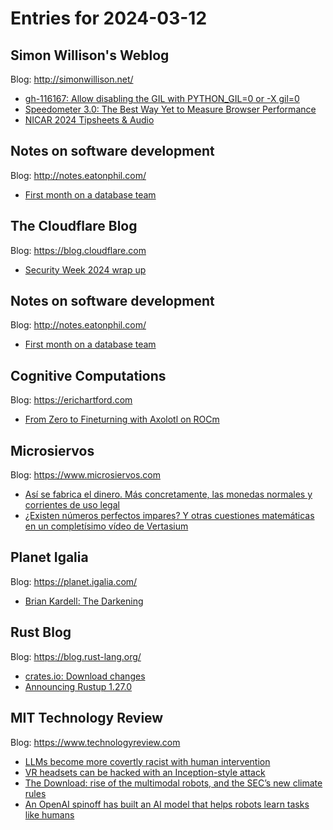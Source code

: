 # Entries for 2024-03-12
## Simon Willison's Weblog 
Blog: http://simonwillison.net/ 

- [gh-116167: Allow disabling the GIL with PYTHON_GIL=0 or -X gil=0](https://simonwillison.net/2024/Mar/12/allow-disabling-the-gil/#atom-everything)
- [Speedometer 3.0: The Best Way Yet to Measure Browser Performance](https://simonwillison.net/2024/Mar/12/speedometer-30/#atom-everything)
- [NICAR 2024 Tipsheets & Audio](https://simonwillison.net/2024/Mar/11/nicar-2024-tipsheets-audio/#atom-everything)
## Notes on software development 
Blog: http://notes.eatonphil.com/ 

- [First month on a database team](http://notes.eatonphil.com/2024-03-11-first-month-on-a-database-team.html)
##  The Cloudflare Blog  
Blog: https://blog.cloudflare.com 

- [Security Week 2024 wrap up](https://blog.cloudflare.com/security-week-2024-wrap-up)
## Notes on software development 
Blog: http://notes.eatonphil.com/ 

- [First month on a database team](http://notes.eatonphil.com/2024-03-11-first-month-on-a-database-team.html)
## Cognitive Computations 
Blog: https://erichartford.com 

- [From Zero to Fineturning with Axolotl on ROCm](https://erichartford.com/from-zero-to-fineturning-with-axolotl-on-rocm)
## Microsiervos 
Blog: https://www.microsiervos.com 

- [Así se fabrica el dinero. Más concretamente, las monedas normales y corrientes de uso legal](https://www.microsiervos.com/archivo/tecnologia/fabricar-dinero-monedas-normales-corrientes-uso-legal.html)
- [¿Existen números perfectos impares? Y otras cuestiones matemáticas en un completísimo vídeo de Vertasium](https://www.microsiervos.com/archivo/matematicas/existen-numeros-perfectos-impares-otras-cuestiones.html)
## Planet Igalia 
Blog: https://planet.igalia.com/ 

- [Brian Kardell: The Darkening](https://bkardell.com/blog/darkening.html)
## Rust Blog 
Blog: https://blog.rust-lang.org/ 

- [crates.io: Download changes](https://blog.rust-lang.org/2024/03/11/crates-io-download-changes.html)
- [Announcing Rustup 1.27.0](https://blog.rust-lang.org/2024/03/11/Rustup-1.27.0.html)
## MIT Technology Review 
Blog: https://www.technologyreview.com 

- [LLMs become more covertly racist with human intervention](https://www.technologyreview.com/2024/03/11/1089683/llms-become-more-covertly-racist-with-human-intervention/)
- [VR headsets can be hacked with an Inception-style attack](https://www.technologyreview.com/2024/03/11/1089686/hack-vr-headsets-inception/)
- [The Download: rise of the multimodal robots, and the SEC’s new climate rules](https://www.technologyreview.com/2024/03/11/1089669/the-download-rise-of-the-multimodal-robots-and-the-secs-new-climate-rules/)
- [An OpenAI spinoff has built an AI model that helps robots learn tasks like humans](https://www.technologyreview.com/2024/03/11/1089653/an-openai-spinoff-has-built-an-ai-model-that-helps-robots-learn-tasks-like-humans/)